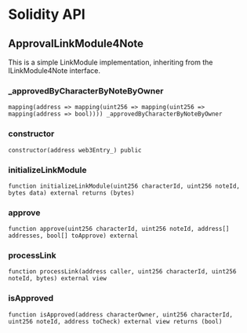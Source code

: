 # Solidity API

## ApprovalLinkModule4Note

This is a simple LinkModule implementation, inheriting from the ILinkModule4Note interface.

### _approvedByCharacterByNoteByOwner

```solidity
mapping(address => mapping(uint256 => mapping(uint256 => mapping(address => bool)))) _approvedByCharacterByNoteByOwner
```

### constructor

```solidity
constructor(address web3Entry_) public
```

### initializeLinkModule

```solidity
function initializeLinkModule(uint256 characterId, uint256 noteId, bytes data) external returns (bytes)
```

### approve

```solidity
function approve(uint256 characterId, uint256 noteId, address[] addresses, bool[] toApprove) external
```

### processLink

```solidity
function processLink(address caller, uint256 characterId, uint256 noteId, bytes) external view
```

### isApproved

```solidity
function isApproved(address characterOwner, uint256 characterId, uint256 noteId, address toCheck) external view returns (bool)
```

